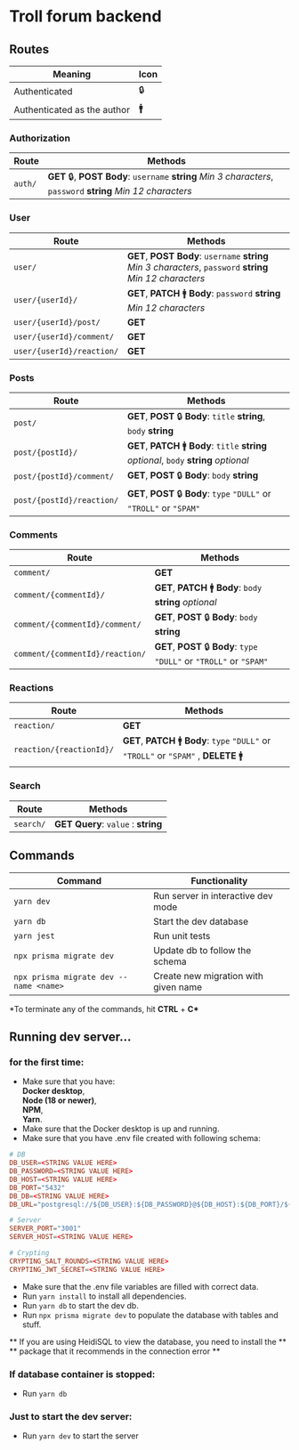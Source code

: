 # Troll forum backend

## Routes

| Meaning                     | Icon |
| --------------------------- | ---- |
| Authenticated               | 🔒   |
| Authenticated as the author | 🚹   |

### Authorization

| Route   | Methods                                                                                                            |
| ------- | ------------------------------------------------------------------------------------------------------------------ |
| `auth/` | **GET** 🔒, **POST** **Body**: `username` **string** _Min 3 characters_, `password` **string** _Min 12 characters_ |

### User

| Route                     | Methods                                                                                                         |
| ------------------------- | --------------------------------------------------------------------------------------------------------------- |
| `user/`                   | **GET**, **POST** **Body**: `username` **string** _Min 3 characters_, `password` **string** _Min 12 characters_ |
| `user/{userId}/`          | **GET**, **PATCH** 🚹 **Body**: `password` **string** _Min 12 characters_                                       |
| `user/{userId}/post/`     | **GET**                                                                                                         |
| `user/{userId}/comment/`  | **GET**                                                                                                         |
| `user/{userId}/reaction/` | **GET**                                                                                                         |

### Posts

| Route                     | Methods                                                                                     |
| ------------------------- | ------------------------------------------------------------------------------------------- |
| `post/`                   | **GET**, **POST** 🔒 **Body**: `title` **string**, `body` **string**                        |
| `post/{postId}/`          | **GET**, **PATCH** 🚹 **Body**: `title` **string** _optional_, `body` **string** _optional_ |
| `post/{postId}/comment/`  | **GET**, **POST** 🔒 **Body**: `body` **string**                                            |
| `post/{postId}/reaction/` | **GET**, **POST** 🔒 **Body**: `type` `"DULL"` or `"TROLL"` or `"SPAM"`                     |

### Comments

| Route                           | Methods                                                                 |
| ------------------------------- | ----------------------------------------------------------------------- |
| `comment/`                      | **GET**                                                                 |
| `comment/{commentId}/`          | **GET**, **PATCH** 🚹 **Body**: `body` **string** _optional_            |
| `comment/{commentId}/comment/`  | **GET**, **POST** 🔒 **Body**: `body` **string**                        |
| `comment/{commentId}/reaction/` | **GET**, **POST** 🔒 **Body**: `type` `"DULL"` or `"TROLL"` or `"SPAM"` |

### Reactions

| Route                    | Methods                                                                                  |
| ------------------------ | ---------------------------------------------------------------------------------------- |
| `reaction/`              | **GET**                                                                                  |
| `reaction/{reactionId}/` | **GET**, **PATCH** 🚹 **Body**: `type` `"DULL"` or `"TROLL"` or `"SPAM"` , **DELETE** 🚹 |

### Search

| Route     | Methods                                 |
| --------- | --------------------------------------- |
| `search/` | **GET** **Query**: `value` : **string** |

## Commands

| Command                                | Functionality                        |
| -------------------------------------- | ------------------------------------ |
| `yarn dev`                             | Run server in interactive dev mode   |
| `yarn db`                              | Start the dev database               |
| `yarn jest`                            | Run unit tests                       |
| `npx prisma migrate dev`               | Update db to follow the schema       |
| `npx prisma migrate dev --name <name>` | Create new migration with given name |

\*To terminate any of the commands, hit **CTRL** + **C\***

## Running dev server...

### for the first time:

- Make sure that you have: \
  **Docker desktop**, \
  **Node (18 or newer)**,\
  **NPM**,\
  **Yarn**.
- Make sure that the Docker desktop is up and running.
- Make sure that you have .env file created with following schema:

```conf
# DB
DB_USER=<STRING VALUE HERE>
DB_PASSWORD=<STRING VALUE HERE>
DB_HOST=<STRING VALUE HERE>
DB_PORT="5432"
DB_DB=<STRING VALUE HERE>
DB_URL="postgresql://${DB_USER}:${DB_PASSWORD}@${DB_HOST}:${DB_PORT}/${DB_DB}?schema=public"

# Server
SERVER_PORT="3001"
SERVER_HOST=<STRING VALUE HERE>

# Crypting
CRYPTING_SALT_ROUNDS=<STRING VALUE HERE>
CRYPTING_JWT_SECRET=<STRING VALUE HERE>
```

- Make sure that the .env file variables are filled with correct data.
- Run `yarn install` to install all dependencies.
- Run `yarn db` to start the dev db.
- Run `npx prisma migrate dev` to populate the database with tables and stuff.

** If you are using HeidiSQL to view the database, you need to install the **
** package that it recommends in the connection error **

### If database container is stopped:

- Run `yarn db`

### Just to start the dev server:

- Run `yarn dev` to start the server
